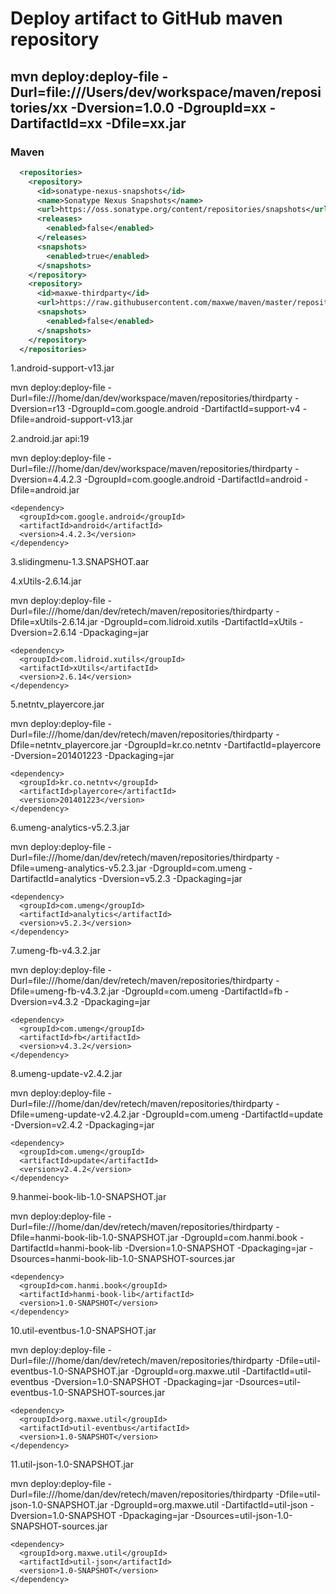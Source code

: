 Deploy artifact to GitHub maven repository
==========

mvn deploy:deploy-file -Durl=file:///Users/dev/workspace/maven/repositories/xx -Dversion=1.0.0 -DgroupId=xx -DartifactId=xx -Dfile=xx.jar
----------
### Maven

```xml
  <repositories>
    <repository>
      <id>sonatype-nexus-snapshots</id>
      <name>Sonatype Nexus Snapshots</name>
      <url>https://oss.sonatype.org/content/repositories/snapshots</url>
      <releases>
        <enabled>false</enabled>
      </releases>
      <snapshots>
        <enabled>true</enabled>
      </snapshots>
    </repository>
    <repository>
      <id>maxwe-thirdparty</id>
      <url>https://raw.githubusercontent.com/maxwe/maven/master/repositories/thirdparty/</url>
      <snapshots>
        <enabled>false</enabled>
      </snapshots>
    </repository>
  </repositories>
```
  

1.android-support-v13.jar

mvn deploy:deploy-file -Durl=file:///home/dan/dev/workspace/maven/repositories/thirdparty -Dversion=r13 -DgroupId=com.google.android -DartifactId=support-v4 -Dfile=android-support-v13.jar 

2.android.jar   api:19

mvn deploy:deploy-file -Durl=file:///home/dan/dev/workspace/maven/repositories/thirdparty -Dversion=4.4.2.3 -DgroupId=com.google.android -DartifactId=android -Dfile=android.jar 

    <dependency>
      <groupId>com.google.android</groupId>
      <artifactId>android</artifactId>
      <version>4.4.2.3</version>
    </dependency>



3.slidingmenu-1.3.SNAPSHOT.aar

4.xUtils-2.6.14.jar

mvn deploy:deploy-file -Durl=file:///home/dan/dev/retech/maven/repositories/thirdparty -Dfile=xUtils-2.6.14.jar -DgroupId=com.lidroid.xutils -DartifactId=xUtils -Dversion=2.6.14 -Dpackaging=jar

    <dependency>
      <groupId>com.lidroid.xutils</groupId>
      <artifactId>xUtils</artifactId>
      <version>2.6.14</version>
    </dependency>

5.netntv_playercore.jar

mvn deploy:deploy-file -Durl=file:///home/dan/dev/retech/maven/repositories/thirdparty -Dfile=netntv_playercore.jar -DgroupId=kr.co.netntv -DartifactId=playercore -Dversion=201401223 -Dpackaging=jar

    <dependency>
      <groupId>kr.co.netntv</groupId>
      <artifactId>playercore</artifactId>
      <version>201401223</version>
    </dependency>
    
6.umeng-analytics-v5.2.3.jar

mvn deploy:deploy-file -Durl=file:///home/dan/dev/retech/maven/repositories/thirdparty -Dfile=umeng-analytics-v5.2.3.jar -DgroupId=com.umeng -DartifactId=analytics -Dversion=v5.2.3 -Dpackaging=jar

    <dependency>
      <groupId>com.umeng</groupId>
      <artifactId>analytics</artifactId>
      <version>v5.2.3</version>
    </dependency>

7.umeng-fb-v4.3.2.jar

mvn deploy:deploy-file -Durl=file:///home/dan/dev/retech/maven/repositories/thirdparty -Dfile=umeng-fb-v4.3.2.jar -DgroupId=com.umeng -DartifactId=fb -Dversion=v4.3.2 -Dpackaging=jar

    <dependency>
      <groupId>com.umeng</groupId>
      <artifactId>fb</artifactId>
      <version>v4.3.2</version>
    </dependency>

8.umeng-update-v2.4.2.jar

mvn deploy:deploy-file -Durl=file:///home/dan/dev/retech/maven/repositories/thirdparty -Dfile=umeng-update-v2.4.2.jar -DgroupId=com.umeng -DartifactId=update -Dversion=v2.4.2 -Dpackaging=jar

    <dependency>
      <groupId>com.umeng</groupId>
      <artifactId>update</artifactId>
      <version>v2.4.2</version>
    </dependency>

9.hanmei-book-lib-1.0-SNAPSHOT.jar

mvn deploy:deploy-file -Durl=file:///home/dan/dev/retech/maven/repositories/thirdparty -Dfile=hanmi-book-lib-1.0-SNAPSHOT.jar -DgroupId=com.hanmi.book -DartifactId=hanmi-book-lib -Dversion=1.0-SNAPSHOT -Dpackaging=jar -Dsources=hanmi-book-lib-1.0-SNAPSHOT-sources.jar

    <dependency>
      <groupId>com.hanmi.book</groupId>
      <artifactId>hanmi-book-lib</artifactId>
      <version>1.0-SNAPSHOT</version>
    </dependency>

10.util-eventbus-1.0-SNAPSHOT.jar

mvn deploy:deploy-file -Durl=file:///home/dan/dev/retech/maven/repositories/thirdparty -Dfile=util-eventbus-1.0-SNAPSHOT.jar -DgroupId=org.maxwe.util -DartifactId=util-eventbus -Dversion=1.0-SNAPSHOT -Dpackaging=jar -Dsources=util-eventbus-1.0-SNAPSHOT-sources.jar

    <dependency>
      <groupId>org.maxwe.util</groupId>
      <artifactId>util-eventbus</artifactId>
      <version>1.0-SNAPSHOT</version>
    </dependency>

11.util-json-1.0-SNAPSHOT.jar

mvn deploy:deploy-file -Durl=file:///home/dan/dev/retech/maven/repositories/thirdparty -Dfile=util-json-1.0-SNAPSHOT.jar -DgroupId=org.maxwe.util -DartifactId=util-json -Dversion=1.0-SNAPSHOT -Dpackaging=jar -Dsources=util-json-1.0-SNAPSHOT-sources.jar

    <dependency>
      <groupId>org.maxwe.util</groupId>
      <artifactId>util-json</artifactId>
      <version>1.0-SNAPSHOT</version>
    </dependency>
